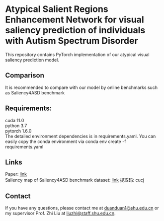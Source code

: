 # Atypical Salient Regions Enhancement Network for visual saliency prediction of individuals with Autism Spectrum Disorder
This repository contains PyTorch implementation of our atypical visual saliency prediction model.
## Comparison
It is recommended to compare with our model by online benchmarks such as Saliency4ASD benchmark  
## Requirements:
cuda 11.0  
python 3.7  
pytorch 1.6.0  
The detailed environment dependencies is in requirements.yaml. You can easily copy the conda environment via conda env create -f requirements.yaml
## Links
Paper: [link](https://doi.org/10.1016/j.image.2023.116968)  
Saliency map of Saliency4ASD benchmark dataset: [link](https://pan.baidu.com/s/1GvMr8mTZqU5FMdK4WXqHhg) 提取码: cucj
## Contact
If you have any questions, please contact me at duanduan1@shu.edu.cn or my supervisor Prof. Zhi Liu at liuzhi@staff.shu.edu.cn.